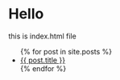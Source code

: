 <h1>Hello</h1>
this is index.html file

<ul>
  {% for post in site.posts %}
    <li>
      <a href="hello-world/{{ post.url }}">{{ post.title }}</a>
    </li>
  {% endfor %}
</ul>
